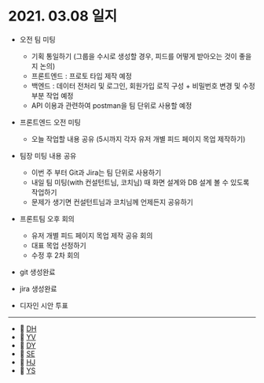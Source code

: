 # 2021. 03.08 일지

- 오전 팀 미팅

  - 기획 통일하기 (그룹을 수시로 생성할 경우, 피드를 어떻게 받아오는 것이 좋을 지 논의)
  - 프론트엔드 : 프로토 타입 제작 예정
  - 백엔드 : 데이터 전처리 및 로그인, 회원가입 로직 구성 + 비밀번호 변경 및 수정 부분 작업 예정
  - API 이용과 관련하여 postman을 팀 단위로 사용할 예정 
- 프론트엔드 오전 미팅

  - 오늘 작업할 내용 공유 (5시까지 각자 유저 개별 피드 페이지 목업 제작하기)
- 팀장 미팅 내용 공유

  - 이번 주 부터 Git과 Jira는 팀 단위로 사용하기
  - 내일 팀 미팅(with 컨설턴트님, 코치님) 때 화면 설계와 DB 설계 볼 수 있도록 작업하기
  - 문제가 생기면 컨설턴트님과 코치님께 언제든지 공유하기
- 프론트팀 오후 회의
  - 유저 개별 피드 페이지 목업 제작 공유 회의
  - 대표 목업 선정하기
  - 수정 후 2차 회의
- git 생성완료
- jira 생성완료
- 디자인 시안 투표


-----

* 🍟 [DH](./DH/20210308.md)
* 🍔 [YV](./YV/20210308.md)
* 🌭 [DY](./DY/20210308.md)
* 🍳 [SE](./SE/20210308.md)
* 🧀 [HJ](./HJ/20210308.md)
* 🍕  [YS](./YS/20210308.md)
